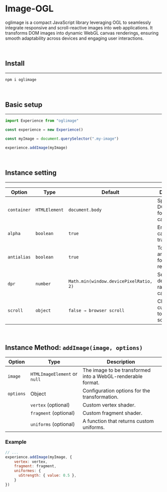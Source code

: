 # Image-OGL

oglimage is a compact JavaScript library leveraging OGL to seamlessly integrate responsive and scroll-reactive images into web applications. It transforms DOM images into dynamic WebGL canvas renderings, ensuring smooth adaptability across devices and engaging user interactions.

<br>

## Install

---

```bash
npm i oglimage
```
<br>

## Basic setup

---
```javascript
import Experience from "oglimage"

const experience = new Experience()

const myImage = document.querySelector(".my-image")

experience.addImage(myImage)
```
<br>

## Instance setting

---
| Option      | Type                | Default                                | Description                                  |
|-------------|---------------------|----------------------------------------|----------------------------------------------|
| `container` | `HTMLElement` | `document.body`                        | Specifies the DOM element for the canvas.    |
| `alpha`     | `boolean`           | `true`                                 | Enables canvas transparency.                 |
| `antialias` | `boolean`           | `true`                                 | Toggles antialiasing for smoother rendering. |
| `dpr`       | `number`            | `Math.min(window.devicePixelRatio, 2)` | Sets the device pixel ratio for the canvas.  |
| `scroll`    | `object`            | `false → browser scroll`               | Change the current value to your own scroll  |

<br>

## Instance Method: `addImage(image, options)`

| Option    | Type                                  | Description                                                                                       | 
|-----------|---------------------------------------|---------------------------------------------------------------------------------------------------|
| `image`   | `HTMLImageElement` or `null`          | The image to be transformed into a WebGL-renderable format.                                       |
| `options` | Object                                | Configuration options for the transformation.                                                    |
|           | `vertex` (optional)                   | Custom vertex shader.                                                                             |
|           | `fragment` (optional)                 | Custom fragment shader.                                                                           |
|           | `uniforms` (optional)                 | A function that returns custom uniforms.                                                          |


### Example

```javascript
// ...
experience.addImage(myImage, {
    vertex: vertex,
    fragment: fragment,
    uniformes: {
      uStrength: { value: 0.5 },  
    }
})

```

